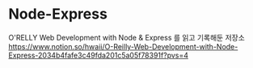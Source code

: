 # Node-Express
O'RELLY Web Development with Node &amp; Express 를 읽고 기록해둔 저장소 <br />
https://www.notion.so/hwaii/O-Reilly-Web-Development-with-Node-Express-2034b4fafe3c49fda201c5a05f78391f?pvs=4
